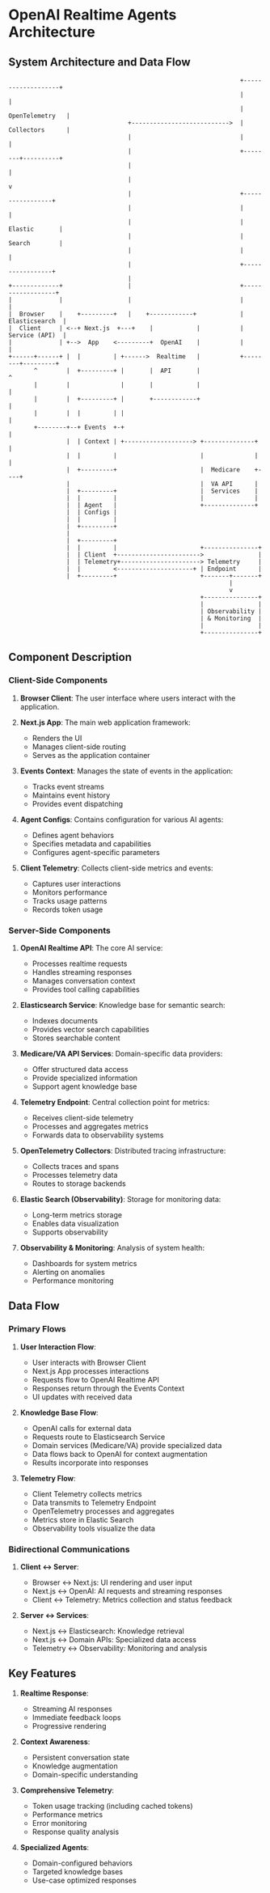 # OpenAI Realtime Agents Architecture

## System Architecture and Data Flow

```
                                                                +-------------------+
                                                                |                   |
                                                                |   OpenTelemetry   |
                                 +--------------------------->  |   Collectors      |
                                 |                              |                   |
                                 |                              +--------+----------+
                                 |                                       |
                                 |                                       v
                                 |                              +-----------------+
                                 |                              |                 |
                                 |                              |   Elastic       |
                                 |                              |   Search        |
                                 |                              |                 |
                                 |                              +-----------------+
                                 |
+-------------+                  |                              +------------------+
|             |                  |                              |                  |
|  Browser    |    +---------+   |    +------------+            |   Elasticsearch  |
|  Client     | <--+ Next.js  +---+    |            |           |   Service (API)  |
|             | +-->  App    <---------+  OpenAI    |           |                  |
+------+------+ |  |         | +------>  Realtime   |           +--------+---------+
       ^        |  +---------+ |       |  API       |                    ^
       |        |              |       |            |                    |
       |        |  +---------+ |       +------------+                    |
       |        |  |         | |                                         |
       +--------+--+ Events  +-+                                         |
                |  | Context | +-------------------> +--------------+    |
                |  |         |                       |              |    |
                |  +---------+                       |  Medicare    +----+
                |                                    |  VA API      |
                |  +---------+                       |  Services    |
                |  |         |                       |              |
                |  | Agent   |                       +--------------+
                |  | Configs |
                |  |         |
                |  +---------+
                |
                |  +---------+
                |  |         |                       +---------------+
                |  | Client  +----------------------->               |
                |  | Telemetry+----------------------> Telemetry     |
                |  |         <---------------------+ | Endpoint      |
                |  +---------+                       +-------+-------+
                                                             |
                                                             v
                                                     +---------------+
                                                     |               |
                                                     | Observability |
                                                     | & Monitoring  |
                                                     |               |
                                                     +---------------+
```

## Component Description

### Client-Side Components

1. **Browser Client**: The user interface where users interact with the application.

2. **Next.js App**: The main web application framework:
   - Renders the UI
   - Manages client-side routing
   - Serves as the application container

3. **Events Context**: Manages the state of events in the application:
   - Tracks event streams
   - Maintains event history
   - Provides event dispatching

4. **Agent Configs**: Contains configuration for various AI agents:
   - Defines agent behaviors
   - Specifies metadata and capabilities
   - Configures agent-specific parameters

5. **Client Telemetry**: Collects client-side metrics and events:
   - Captures user interactions
   - Monitors performance
   - Tracks usage patterns
   - Records token usage

### Server-Side Components

1. **OpenAI Realtime API**: The core AI service:
   - Processes realtime requests
   - Handles streaming responses
   - Manages conversation context
   - Provides tool calling capabilities

2. **Elasticsearch Service**: Knowledge base for semantic search:
   - Indexes documents
   - Provides vector search capabilities
   - Stores searchable content

3. **Medicare/VA API Services**: Domain-specific data providers:
   - Offer structured data access
   - Provide specialized information
   - Support agent knowledge base

4. **Telemetry Endpoint**: Central collection point for metrics:
   - Receives client-side telemetry
   - Processes and aggregates metrics
   - Forwards data to observability systems

5. **OpenTelemetry Collectors**: Distributed tracing infrastructure:
   - Collects traces and spans
   - Processes telemetry data
   - Routes to storage backends

6. **Elastic Search (Observability)**: Storage for monitoring data:
   - Long-term metrics storage
   - Enables data visualization
   - Supports observability

7. **Observability & Monitoring**: Analysis of system health:
   - Dashboards for system metrics
   - Alerting on anomalies
   - Performance monitoring

## Data Flow

### Primary Flows

1. **User Interaction Flow**:
   - User interacts with Browser Client
   - Next.js App processes interactions
   - Requests flow to OpenAI Realtime API
   - Responses return through the Events Context
   - UI updates with received data

2. **Knowledge Base Flow**:
   - OpenAI calls for external data
   - Requests route to Elasticsearch Service
   - Domain services (Medicare/VA) provide specialized data
   - Data flows back to OpenAI for context augmentation
   - Results incorporate into responses

3. **Telemetry Flow**:
   - Client Telemetry collects metrics
   - Data transmits to Telemetry Endpoint
   - OpenTelemetry processes and aggregates
   - Metrics store in Elastic Search
   - Observability tools visualize the data

### Bidirectional Communications

1. **Client ↔ Server**:
   - Browser ↔ Next.js: UI rendering and user input
   - Next.js ↔ OpenAI: AI requests and streaming responses
   - Client ↔ Telemetry: Metrics collection and status feedback

2. **Server ↔ Services**:
   - Next.js ↔ Elasticsearch: Knowledge retrieval
   - Next.js ↔ Domain APIs: Specialized data access
   - Telemetry ↔ Observability: Monitoring and analysis

## Key Features

1. **Realtime Response**:
   - Streaming AI responses
   - Immediate feedback loops
   - Progressive rendering

2. **Context Awareness**:
   - Persistent conversation state
   - Knowledge augmentation
   - Domain-specific understanding

3. **Comprehensive Telemetry**:
   - Token usage tracking (including cached tokens)
   - Performance metrics
   - Error monitoring
   - Response quality analysis

4. **Specialized Agents**:
   - Domain-configured behaviors
   - Targeted knowledge bases
   - Use-case optimized responses